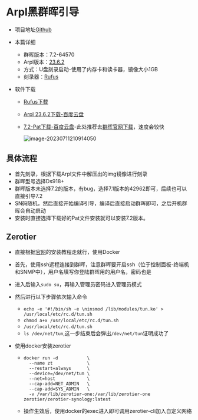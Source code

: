 # Arpl黑群晖引导

- 项目地址[Github](https://github.com/fbelavenuto/arpl.git)

- 本篇详细
  - 群晖版本：7.2-64570
  - Arpl版本：[23.6.2](https://github.com/wjz304/arpl-i18n/releases/tag/23.6.2)
  - 方式：U盘刻录启动-使用了内存卡和读卡器，镜像大小1GB
  - 刻录器：[Rufus](https://rufus.ie/zh/)
  
- 软件下载
  - [Rufus下载](http://i.wolves.top/picgo/202307112108780.exe)
  
  - [Arpl 23.6.2下载-百度云盘](https://pan.baidu.com/s/1MbBzgU_ulhnZbulkM92WnQ?pwd=ygfx)
  
  - [7.2-Pat下载-百度云盘](https://pan.baidu.com/s/1QszvpEDJdiqcXgahGjpvyw?pwd=bdmz)-此处推荐去[群晖官网下载](https://www.synology.cn/zh-cn/support/download/DS918+?version=7.2#system)，速度会较快
  
    ![image-20230711210914050](http://i.wolves.top/picgo/202307112109072.png)

## 具体流程

- 首先刻录，根据下载Arpl文件中解压出的img镜像进行刻录
- 群晖型号选择Ds918+
- 群晖版本未选择7.2的版本，有bug，选择7.1版本的42962即可，后续也可以直接引导7.2
- SN码随机，然后直接开始编译引导，编译后直接启动群晖即可，之后开机群晖会自动启动
- 安装时直接选择下载好的Pat文件安装就可以安装7.2版本。



## Zerotier

- 直接根据[官网](https://docs.zerotier.com/devices/synology/)的安装教程走就行，使用Docker

- 首先，使用ssh远程连接到群晖，注意群晖要开启ssh（位于控制面板-终端机和SNMP中），用户名填写你登陆群晖用的用户名，密码也是

- 进入后输入```sudo su```，再输入管理员密码进入管理员模式

- 然后进行以下步骤依次输入命令

  - ```echo -e '#!/bin/sh -e \ninsmod /lib/modules/tun.ko' > /usr/local/etc/rc.d/tun.sh```
  - ```chmod a+x /usr/local/etc/rc.d/tun.sh```
  - ```/usr/local/etc/rc.d/tun.sh```
  - ```ls /dev/net/tun```,这一步结束后会弹出```/dev/net/tun```证明成功了

- 使用docker安装zerotier

  - ```
    docker run -d           \
      --name zt             \
      --restart=always      \
      --device=/dev/net/tun \
      --net=host            \
      --cap-add=NET_ADMIN   \
      --cap-add=SYS_ADMIN   \
      -v /var/lib/zerotier-one:/var/lib/zerotier-one zerotier/zerotier-synology:latest
    ```

  - 操作生效后，使用docker的exec进入即可调用zerotier-cli加入自定义网络